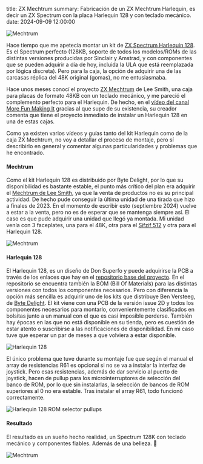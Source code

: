 title: ZX Mechtrum
summary: Fabricación de un ZX Mechtrum Harlequin, es decir un ZX Spectrum con la placa Harlequin 128 y con teclado mecánico.
date: 2024-09-09 12:00:00

![Mechtrum](/images/posts/2024-09-09_zx_mechtrum/mechtrum_logo.png)

Hace tiempo que me apetecía montar un kit de [ZX Spectrum Harlequin 128](https://www.bytedelight.com/?product=harlequin-128k-rev-2d-black-large-diy-kit). Es el Spectrum perfecto (128KB, soporte de todos los modelos/ROMs de las distintas versiones producidas por Sinclair y Amstrad, y con componentes que se pueden adquirir a día de hoy, incluida la ULA que está reemplazada por lógica discreta). Pero para la caja, la opción de adquirir una de las carcasas réplica del 48K original (gomas), no me entusiasmaba.

Hace unos meses conocí el proyecto [ZX Mechtrum](https://leesmithsworkshop.co.uk/products/the-mechtrum-mechanical-keyboard-zx-spectrum-case) de Lee Smith, una caja para placas de formato 48KB con un teclado mecánico, y me pareció el complemento perfecto para el Harlequin. De hecho, en el [vídeo del canal More Fun Making It](https://www.youtube.com/watch?v=Gr8KhQHaJr4) gracias al que supe de su existencia, su creador comenta que tiene el proyecto inmediato de instalar un Harlequin 128 en una de estas cajas.

Como ya existen varios vídeos y guías tanto del kit Harlequin como de la caja ZX Mechtrum, no voy a detallar el proceso de montaje, pero sí describirlo en general y comentar algunas particularidades y problemas que he encontrado.

#### Mechtrum

Como el kit Harlequin 128 es distribuido por Byte Delight, por lo que su disponibilidad es bastante estable, el punto más crítico del plan era adquirir el [Mechtrum de Lee Smith](https://leesmithsworkshop.co.uk/products/the-mechtrum-mechanical-keyboard-zx-spectrum-case), ya que la venta de productos no es su principal actividad. De hecho pude conseguir la última unidad de una tirada que hizo a finales de 2023. En el momento de escribir esto (septiembre 2024) vuelve a estar a la venta, pero no es de esperar que se mantenga siempre así. El caso es que pude adquirir una unidad que llegó ya montada. Mi unidad venía con 3 faceplates, una para el 48K, otra para el [Sifzif 512](https://github.com/UzixLS/zx-sizif-512/) y otra para el Harlequin 128.

![Mechtrum](/images/posts/2024-09-09_zx_mechtrum/mechtrum.jpg)

#### Harlequin 128

El Harlequin 128, es un diseño de Don Superfo y puede adquirirse la PCB a través de los enlaces que hay en el [repositorio base del proyecto](https://github.com/DonSuperfo/Superfo-Harlequin-128). En el repositorio se encuentra también la BOM (Bill Of Materials) para las distintas versiones con todos los componentes necesarios. Pero con diferencia la opción más sencilla es adquirir uno de los kits que distribuye Ben Versteeg, de [Byte Delight](https://www.bytedelight.com/). El kit viene con una PCB de la versión issue 2D y todos los componentes necesarios para montarlo, convenientemente clasificados en bolsitas junto a un manual con el que es casi imposible perderse. También hay épocas en las que no está disponible en su tienda, pero es cuestión de estar atento o suscribirse a las notificaciones de disponibilidad. En mi caso tuve que esperar un par de meses a que volviera a estar disponible.

![Harlequin 128](/images/posts/2024-09-09_zx_mechtrum/harlequin_128.jpg)

El único problema que tuve durante su montaje fue que según el manual el array de resistencias R61 es opcional si no se va a instalar la interfaz de joystick. Pero esas resistencias, además de dar servicio al puerto de joystick, hacen de pullup para los microinterruptores de selección del banco de ROM, por lo que sin instalarlas, la selección de bancos de ROM superiores al 0 no era estable. Tras instalar el array R61, todo funcionó correctamente.

![Harlequin 128 ROM selector pullups](/images/posts/2024-09-09_zx_mechtrum/harlequin_128_pullups.png)

#### Resultado

El resultado es un sueño hecho realidad, un Spectrum 128K con teclado mecánico y componentes fiables. Además de una belleza. 🤩

![Mechtrum](/images/posts/2024-09-09_zx_mechtrum/resultado.jpg)